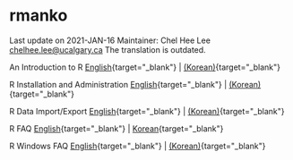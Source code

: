 # rmanko

Last update on 2021-JAN-16
Maintainer: Chel Hee Lee <chelhee.lee@ucalgary.ca> 
The translation is outdated.  


An Introduction to R [English](https://cran.r-project.org/doc/manuals/r-devel/R-intro.html){target="_blank"} | [(Korean)](./R-intro-ko.html){target="_blank"}

R Installation and Administration  [English](https://cran.r-project.org/doc/manuals/r-devel/R-admin.html){target="_blank"} | [(Korean)](./R-admin-ko.html){target="_blank"}

R Data Import/Export [English](https://cran.r-project.org/doc/manuals/r-devel/R-data.html){target="_blank"} | [(Korean)](./R-data-ko.html){target="_blank"}

R FAQ [English](https://cran.r-project.org/doc/FAQ/R-FAQ.html){target="_blank"} | [Korean](./R-FAQ-ko.html){target="_blank"}

R Windows FAQ [English](https://cran.r-project.org/bin/windows/base/rw-FAQ.html){target="_blank"} | [(Korean)](./rw-FAQ-ko.html){target="_blank"}

